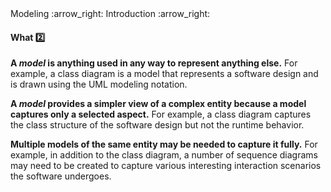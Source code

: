 <link rel="stylesheet" href="{{baseUrl}}/css/textbook.css">

<div class="website-content">

<div id="path">Modeling :arrow_right: Introduction :arrow_right:</div>

<div id="title">

#### What :two:

</div>

<div id="body">

**A _model_ is anything used in any way to represent anything else.** For example, a class diagram is a model that represents a software design and is drawn using the UML modeling notation.

**A _model_ provides a simpler view of a complex entity because a model captures only a selected aspect.** For example, a class diagram captures the class structure of the software design but not the runtime behavior.

**Multiple models of the same entity may be needed to capture it fully.** For example, in addition to the class diagram, a number of sequence diagrams may need to be created to capture various interesting interaction scenarios the software undergoes.

</div>

<div id="extras">
<div>

</div>
